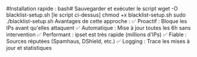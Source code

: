 #Installation rapide :
bash# Sauvegarder et exécuter le script
wget -O blacklist-setup.sh [le script ci-dessus]
chmod +x blacklist-setup.sh
sudo ./blacklist-setup.sh
Avantages de cette approche :
✅ Proactif : Bloque les IPs avant qu'elles attaquent
✅ Automatique : Mise à jour toutes les 6h sans intervention
✅ Performant : ipset est très rapide (millions d'IPs)
✅ Fiable : Sources réputées (Spamhaus, DShield, etc.)
✅ Logging : Trace les mises à jour et statistiques
